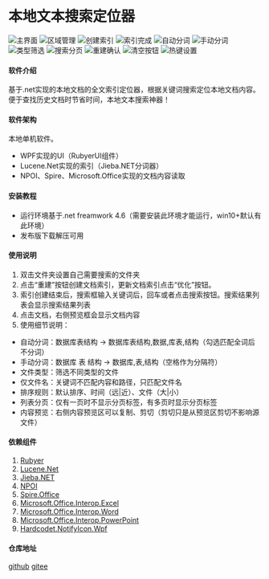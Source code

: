# 本地文本搜索定位器
![主界面](images/MainWindow.png)
![区域管理](images/SearchAreaManagement.png)
![创建索引](images/BuildIndex.png)
![索引完成](images/BuildIndexFinish.png)
![自动分词](images/Keywords1.png)
![手动分词](images/Keywords2.png)
![类型筛选](images/FileFilter.png)
![搜索分页](images/Page.png)
![重建确认](images/RebuildIndexConfirm.png)
![清空按钮](images/Clean.png)
![热键设置](images/HotKey.png)

#### 软件介绍
基于.net实现的本地文档的全文索引定位器，根据关键词搜索定位本地文档内容。便于查找历史文档时节省时间，本地文本搜索神器！

#### 软件架构
本地单机软件。
* WPF实现的UI（RubyerUI组件）
* Lucene.Net实现的索引（Jieba.NET分词器）
* NPOI、Spire、Microsoft.Office实现的文档内容读取

#### 安装教程
* 运行环境基于.net freamwork 4.6（需要安装此环境才能运行，win10+默认有此环境）
* 发布版下载解压可用

#### 使用说明
1. 双击文件夹设置自己需要搜索的文件夹
2. 点击“重建”按钮创建文档索引，更新文档索引点击“优化”按钮。
3. 索引创建结束后，搜索框输入关键词后，回车或者点击搜索按钮。搜索结果列表会显示搜索结果列表
4. 点击文档，右侧预览框会显示文档内容
5. 使用细节说明：
- 自动分词：数据库表结构 -> 数据库表结构,数据,库表,结构（勾选匹配全词后不分词）
- 手动分词：数据库 表 结构 -> 数据库,表,结构（空格作为分隔符）
- 文件类型：筛选不同类型的文件
- 仅文件名：关键词不匹配内容和路径，只匹配文件名
- 排序规则：默认排序、时间（远|近）、文件（大|小）
- 列表分页：仅有一页时不显示分页标签，有多页时显示分页标签
- 内容预览：右侧内容预览区可以复制、剪切（剪切只是从预览区剪切不影响源文件）

#### 依赖组件
1. [Rubyer](https://gitee.com/wuyanxin1028/rubyer-wpf)
2. [Lucene.Net](http://lucenenet.apache.org)
3. [Jieba.NET](https://github.com/anderscui/jieba.NET)
4. [NPOI](https://github.com/nissl-lab/npoi)
5. [Spire.Office](https://www.e-iceblue.com/Introduce/spire-office-for-net.html)
6. [Microsoft.Office.Interop.Excel](https://www.nuget.org/packages/Microsoft.Office.Interop.Excel/)
7. [Microsoft.Office.Interop.Word](https://www.nuget.org/packages/Microsoft.Office.Interop.Word/)
8. [Microsoft.Office.Interop.PowerPoint](https://www.nuget.org/packages/Microsoft.Office.Interop.PowerPoint/)
9. [Hardcodet.NotifyIcon.Wpf](https://www.nuget.org/packages/Hardcodet.NotifyIcon.Wpf/)

#### 仓库地址
[github](https://github.com/liulei901112/TextLocator)
[gitee](https://gitee.com/liulei901112/TextLocator)